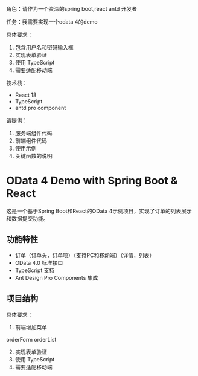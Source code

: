 角色：请作为一个资深的spring boot,react antd 开发者

任务：我需要实现一个odata 4的demo

具体要求：
1. 包含用户名和密码输入框
2. 实现表单验证
3. 使用 TypeScript
4. 需要适配移动端

技术栈：
- React 18
- TypeScript
- antd pro component


请提供：
1. 服务端组件代码
2. 前端组件代码
3. 使用示例
4. 关键函数的说明




# OData 4 Demo with Spring Boot & React

这是一个基于Spring Boot和React的OData 4示例项目，实现了订单的列表展示和数据提交功能。

## 功能特性

- 订单（订单头，订单项）（支持PC和移动端）（详情，列表）
- OData 4.0 标准接口
- TypeScript 支持
- Ant Design Pro Components 集成

## 项目结构




具体要求：
1. 前端增加菜单

orderForm
orderList



2. 实现表单验证
3. 使用 TypeScript
4. 需要适配移动端
